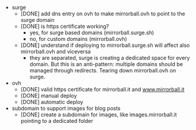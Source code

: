 - surge
  - [DONE] add dns entry on ovh to make mirrorball.ovh to point to the surge domain
  - [DONE] is https certificate working?
    - yes, for surge based domains (mirrorball.surge.sh)
    - no, for custom domains (mirrorball.ovh)
  - [DONE] understand if deploying to mirrorball.surge.sh will affect also mirrorball.ovh and viceversa
    - they are separated, surge is creating a dedicated space for every domain. But this is an anti-pattern: multiple domains should be managed through redirects. Tearing down mirrorball.ovh on surge.
- ovh
  - [DONE] valid https certificate for mirrorball.it and www.mirrorball.it
  - [DONE] manual deploy
  - [DONE] automatic deploy
- subdomain to support images for blog posts
  - [DONE] create a subdomain for images, like images.mirrorball.it pointing to a dedicated folder
